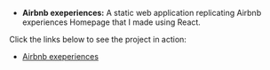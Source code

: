 * **Airbnb exeperiences:** A static web application replicating Airbnb experiences Homepage that I made using React.


Click the links below to see the project in action:
* [Airbnb exeperiences](https://main--airbnb-static.netlify.app/)
